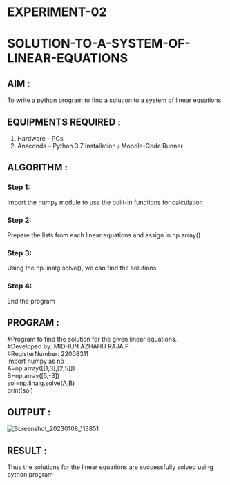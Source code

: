 # EXPERIMENT-02
# SOLUTION-TO-A-SYSTEM-OF-LINEAR-EQUATIONS
## AIM :

To write a python program to find a solution to a system of linear equations.

## EQUIPMENTS REQUIRED :
1. 	Hardware – PCs  
2. 	Anaconda – Python 3.7 Installation / Moodle-Code Runner  

## ALGORITHM :  

### Step 1: 

Import the numpy module to use the built-in functions for calculation

### Step 2: 

Prepare the lists from each linear equations and assign in np.array()

### Step 3: 

Using the np.linalg.solve(), we can find the solutions.

### Step 4: 

End the program

## PROGRAM :


#Program to find the solution for the given linear equations.  
#Developed by: MIDHUN AZHAHU RAJA P  
#RegisterNumber: 22008311  
import numpy as np  
A=np.array([[1,3],[2,5]])  
B=np.array([5,-3])  
sol=np.linalg.solve(A,B)  
print(sol)  

## OUTPUT :

![Screenshot_20230108_113851](https://user-images.githubusercontent.com/118054670/211192161-4cf6434c-9ebb-4bc4-a0d5-1d5f90da578b.png)

## RESULT : 

Thus the solutions for the linear equations are successfully solved using python program

